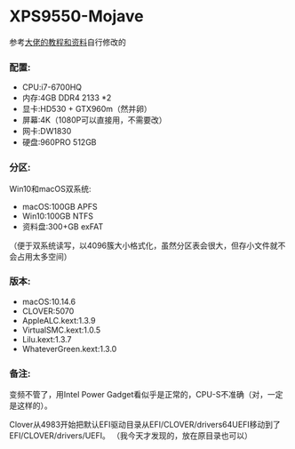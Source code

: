 # XPS9550-Mojave

参考[大佬的教程和资料](https://github.com/darkhandz/XPS-9550-Mojave)自行修改的

### 配置:

* CPU:i7-6700HQ
* 内存:4GB DDR4 2133 *2
* 显卡:HD530 + GTX960m（然并卵）
* 屏幕:4K（1080P可以直接用，不需要改）
* 网卡:DW1830
* 硬盘:960PRO 512GB

### 分区:

Win10和macOS双系统:

* macOS:100GB APFS
* Win10:100GB NTFS
* 资料盘:300+GB exFAT

（便于双系统读写，以4096簇大小格式化，虽然分区表会很大，但存小文件就不会占用太多空间）

### 版本:

* macOS:10.14.6
* CLOVER:5070
* AppleALC.kext:1.3.9
* VirtualSMC.kext:1.0.5
* Lilu.kext:1.3.7
* WhateverGreen.kext:1.3.0

### 备注:

变频不管了，用Intel Power Gadget看似乎是正常的，CPU-S不准确（对，一定是这样的）。

Clover从4983开始把默认EFI驱动目录从EFI/CLOVER/drivers64UEFI移动到了EFI/CLOVER/drivers/UEFI。
（我今天才发现的，放在原目录也可以）